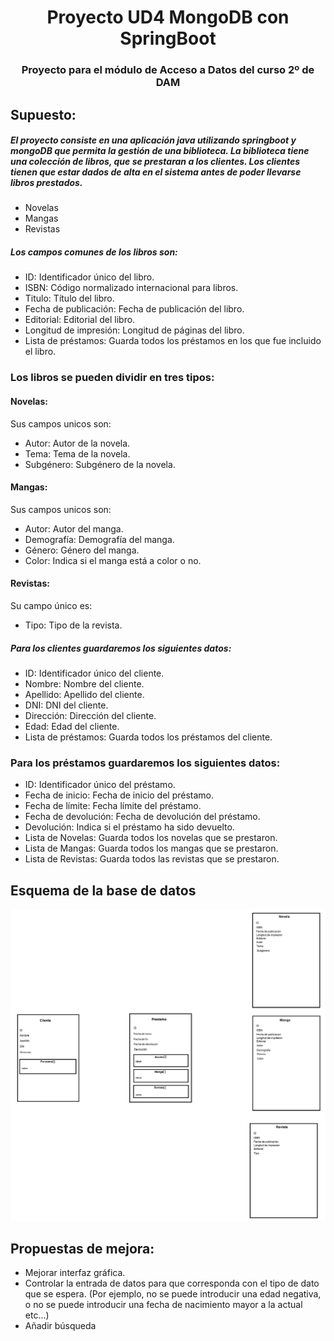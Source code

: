 # <center> Proyecto UD4 MongoDB con SpringBoot </center>
### <center> Proyecto para el módulo de Acceso a Datos del curso 2º de DAM </center>

## Supuesto:
##### El proyecto consiste en una aplicación java utilizando springboot y mongoDB que permita la gestión de una biblioteca. La biblioteca tiene una colección de libros, que se prestaran a los clientes. Los clientes tienen que estar dados de alta en el sistema antes de poder llevarse libros prestados.
- Novelas
- Mangas
- Revistas

##### Los campos comunes de los libros son:
- ID: Identificador único del libro.
- ISBN: Código normalizado internacional para libros.
- Titulo: Título del libro.
- Fecha de publicación: Fecha de publicación del libro.
- Editorial: Editorial del libro.
- Longitud de impresión: Longitud de páginas del libro.
- Lista de préstamos: Guarda todos los préstamos en los que fue incluido el libro.

### Los libros se pueden dividir en tres tipos:
#### Novelas:
Sus campos unicos son:
- Autor: Autor de la novela.
- Tema: Tema de la novela.
- Subgénero: Subgénero de la novela.

#### Mangas:
Sus campos unicos son:
- Autor: Autor del manga.
- Demografía: Demografía del manga.
- Género: Género del manga.
- Color: Indica si el manga está a color o no.

#### Revistas:
Su campo único es:
- Tipo: Tipo de la revista.

##### Para los clientes guardaremos los siguientes datos:
- ID: Identificador único del cliente.
- Nombre: Nombre del cliente.
- Apellido: Apellido del cliente.
- DNI: DNI del cliente.
- Dirección: Dirección del cliente.
- Edad: Edad del cliente.
- Lista de préstamos: Guarda todos los préstamos del cliente.


### Para los préstamos guardaremos los siguientes datos:
- ID: Identificador único del préstamo.
- Fecha de inicio: Fecha de inicio del préstamo.
- Fecha de límite: Fecha límite del préstamo.
- Fecha de devolución: Fecha de devolución del préstamo.
- Devolución: Indica si el préstamo ha sido devuelto.
- Lista de Novelas: Guarda todos los novelas que se prestaron.
- Lista de Mangas: Guarda todos los mangas que se prestaron.
- Lista de Revistas: Guarda todos las revistas que se prestaron.

## Esquema de la base de datos
![Diagrama](diagrama/modelo.png)



## Propuestas de mejora:
- Mejorar interfaz gráfica.
- Controlar la entrada de datos para que corresponda con el tipo de dato que se espera. (Por ejemplo, no se puede introducir una edad negativa, o no se puede introducir una fecha de nacimiento mayor a la actual etc...)
- Añadir búsqueda